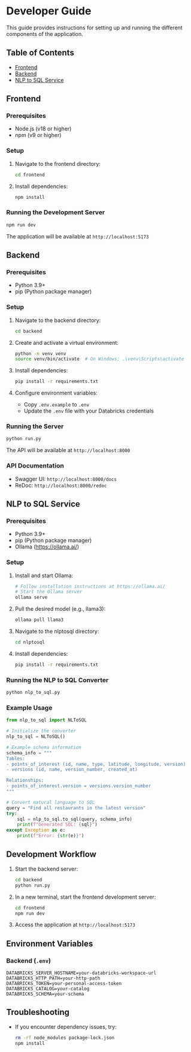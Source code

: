 # Developer Guide

This guide provides instructions for setting up and running the different components of the application.

## Table of Contents
- [Frontend](#frontend)
- [Backend](#backend)
- [NLP to SQL Service](#nlp-to-sql-service)

## Frontend

### Prerequisites
- Node.js (v18 or higher)
- npm (v9 or higher)

### Setup
1. Navigate to the frontend directory:
   ```bash
   cd frontend
   ```

2. Install dependencies:
   ```bash
   npm install
   ```

### Running the Development Server
```bash
npm run dev
```

The application will be available at `http://localhost:5173`

## Backend

### Prerequisites
- Python 3.9+
- pip (Python package manager)

### Setup
1. Navigate to the backend directory:
   ```bash
   cd backend
   ```

2. Create and activate a virtual environment:
   ```bash
   python -m venv venv
   source venv/bin/activate  # On Windows: .\venv\Scripts\activate
   ```

3. Install dependencies:
   ```bash
   pip install -r requirements.txt
   ```

4. Configure environment variables:
   - Copy `.env.example` to `.env`
   - Update the `.env` file with your Databricks credentials

### Running the Server
```bash
python run.py
```

The API will be available at `http://localhost:8000`

### API Documentation
- Swagger UI: `http://localhost:8000/docs`
- ReDoc: `http://localhost:8000/redoc`

## NLP to SQL Service

### Prerequisites
- Python 3.9+
- pip (Python package manager)
- Ollama (https://ollama.ai/)

### Setup
1. Install and start Ollama:
   ```bash
   # Follow installation instructions at https://ollama.ai/
   # Start the Ollama server
   ollama serve
   ```

2. Pull the desired model (e.g., llama3):
   ```bash
   ollama pull llama3
   ```

3. Navigate to the nlptosql directory:
   ```bash
   cd nlptosql
   ```

4. Install dependencies:
   ```bash
   pip install -r requirements.txt
   ```

### Running the NLP to SQL Converter
```bash
python nlp_to_sql.py
```

### Example Usage
```python
from nlp_to_sql import NLToSQL

# Initialize the converter
nlp_to_sql = NLToSQL()

# Example schema information
schema_info = """
Tables:
- points_of_interest (id, name, type, latitude, longitude, version)
- versions (id, name, version_number, created_at)

Relationships:
- points_of_interest.version = versions.version_number
"""

# Convert natural language to SQL
query = "Find all restaurants in the latest version"
try:
    sql = nlp_to_sql.to_sql(query, schema_info)
    print(f"Generated SQL: {sql}")
except Exception as e:
    print(f"Error: {str(e)}")
```

## Development Workflow

1. Start the backend server:
   ```bash
   cd backend
   python run.py
   ```

2. In a new terminal, start the frontend development server:
   ```bash
   cd frontend
   npm run dev
   ```

3. Access the application at `http://localhost:5173`

## Environment Variables

### Backend (`.env`)
```
DATABRICKS_SERVER_HOSTNAME=your-databricks-workspace-url
DATABRICKS_HTTP_PATH=your-http-path
DATABRICKS_TOKEN=your-personal-access-token
DATABRICKS_CATALOG=your-catalog
DATABRICKS_SCHEMA=your-schema
```

## Troubleshooting
- If you encounter dependency issues, try:
  ```bash
  rm -rf node_modules package-lock.json
  npm install
  ```